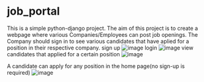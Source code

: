 # job_portal
This is a simple python-django project. 
The aim of this project is to create a webpage where various Companies/Employees can post job openings.
The Company should sign in to see various candidates that have aplied for a position in their respective company.
                                          sign up
![image](https://user-images.githubusercontent.com/57483187/193424021-efe59914-483c-4254-b6b2-4e0df6b033d4.png)
                                          login
![image](https://user-images.githubusercontent.com/57483187/193424101-2ca1a19b-6e83-48cd-b90d-b09cd504e0b5.png)
                                          view candidates that applied for a certain position
![image](https://user-images.githubusercontent.com/57483187/193424141-e6c2bc95-eeae-4e3c-b2ea-3ceedc084078.png)

A candidate can apply for any position in the home page(no sign-up is required)
![image](https://user-images.githubusercontent.com/57483187/193424413-2838e2c2-16ef-4e87-9d94-ac12430d21ad.png)


